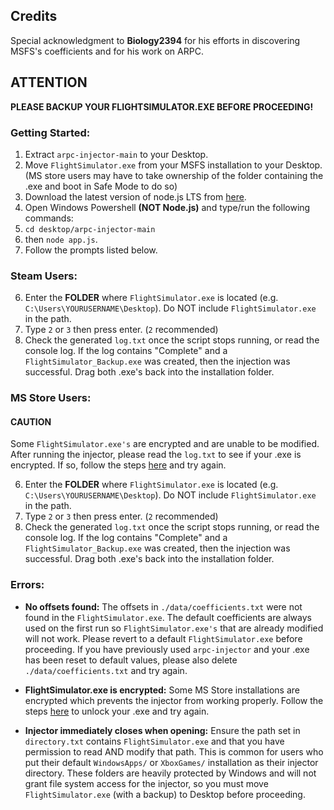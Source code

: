 ## Credits
Special acknowledgment to **Biology2394** for his efforts in discovering MSFS's coefficients and for his work on ARPC.

## **ATTENTION**
**PLEASE BACKUP YOUR FLIGHTSIMULATOR.EXE BEFORE PROCEEDING!**

### Getting Started:
1. Extract `arpc-injector-main` to your Desktop.
2. Move `FlightSimulator.exe` from your MSFS installation to your Desktop. (MS store users may have to take ownership of the folder containing the .exe and boot in Safe Mode to do so)
3. Download the latest version of node.js LTS from [here](https://nodejs.org/en).
4. Open Windows Powershell **(NOT Node.js)** and type/run the following commands:
5. `cd desktop/arpc-injector-main`
6. then `node app.js`.
7. Follow the prompts listed below.

### Steam Users:
6. Enter the **FOLDER** where `FlightSimulator.exe` is located (e.g. `C:\Users\YOURUSERNAME\Desktop`). Do NOT include `FlightSimulator.exe` in the path.
7. Type `2` or `3` then press enter. (`2` recommended)
8. Check the generated `log.txt` once the script stops running, or read the console log. If the log contains "Complete" and a `FlightSimulator_Backup.exe` was created, then the injection was successful. Drag both .exe's back into the installation folder.

### MS Store Users:
#### **CAUTION**
Some `FlightSimulator.exe's` are encrypted and are unable to be modified. After running the injector, please read the `log.txt` to see if your .exe is encrypted. If so, follow the steps [here](https://github.com/jet2code/arpc-injector/issues/1) and try again. 

6. Enter the **FOLDER** where `FlightSimulator.exe` is located (e.g. `C:\Users\YOURUSERNAME\Desktop`). Do NOT include `FlightSimulator.exe` in the path.
7. Type `2` or `3` then press enter. (`2` recommended)
8. Check the generated `log.txt` once the script stops running, or read the console log. If the log contains "Complete" and a `FlightSimulator_Backup.exe` was created, then the injection was successful. Drag both .exe's back into the installation folder.

### Errors:
- **No offsets found:** The offsets in `./data/coefficients.txt` were not found in the `FlightSimulator.exe`. The default coefficients are always used on the first run so `FlightSimulator.exe's` that are already modified will not work. Please revert to a default `FlightSimulator.exe` before proceeding. If you have previously used `arpc-injector` and your .exe has been reset to default values, please also delete `./data/coefficients.txt` and try again. 

- **FlightSimulator.exe is encrypted:** Some MS Store installations are encrypted which prevents the injector from working properly. Follow the steps [here](https://github.com/jet2code/arpc-injector/issues/1) to unlock your .exe and try again.

- **Injector immediately closes when opening:** Ensure the path set in `directory.txt` contains `FlightSimulator.exe` and that you have permission to read AND modify that path. This is common for users who put their default `WindowsApps/` or `XboxGames/` installation as their injector directory. These folders are heavily protected by Windows and will not grant file system access for the injector, so you must move `FlightSimulator.exe` (with a backup) to Desktop before proceeding.
